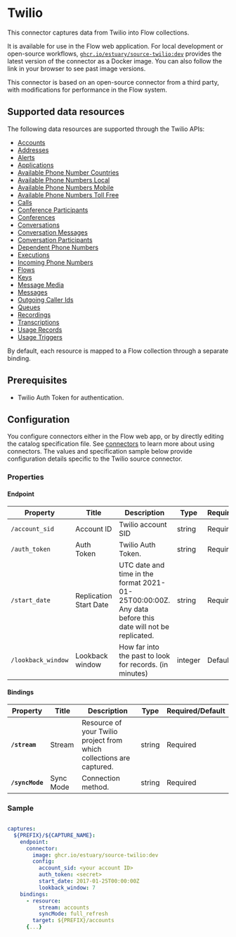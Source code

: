 # Twilio

This connector captures data from Twilio into Flow collections.

It is available for use in the Flow web application. For local development or open-source workflows, [`ghcr.io/estuary/source-twilio:dev`](https://ghcr.io/estuary/source-twilio:dev) provides the latest version of the connector as a Docker image. You can also follow the link in your browser to see past image versions.

This connector is based on an open-source connector from a third party, with modifications for performance in the Flow system.

## Supported data resources

The following data resources are supported through the Twilio APIs:

* [Accounts](https://www.twilio.com/docs/usage/api/account#read-multiple-account-resources)
* [Addresses](https://www.twilio.com/docs/usage/api/address#read-multiple-address-resources)
* [Alerts](https://www.twilio.com/docs/usage/monitor-alert#read-multiple-alert-resources)
* [Applications](https://www.twilio.com/docs/usage/api/applications#read-multiple-application-resources)
* [Available Phone Number Countries](https://www.twilio.com/docs/phone-numbers/api/availablephonenumber-resource#read-a-list-of-countries)
* [Available Phone Numbers Local](https://www.twilio.com/docs/phone-numbers/api/availablephonenumberlocal-resource#read-multiple-availablephonenumberlocal-resources)
* [Available Phone Numbers Mobile](https://www.twilio.com/docs/phone-numbers/api/availablephonenumber-mobile-resource#read-multiple-availablephonenumbermobile-resources)
* [Available Phone Numbers Toll Free](https://www.twilio.com/docs/phone-numbers/api/availablephonenumber-tollfree-resource#read-multiple-availablephonenumbertollfree-resources)
* [Calls](https://www.twilio.com/docs/voice/api/call-resource#create-a-call-resource)
* [Conference Participants](https://www.twilio.com/docs/voice/api/conference-participant-resource#read-multiple-participant-resources)
* [Conferences](https://www.twilio.com/docs/voice/api/conference-resource#read-multiple-conference-resources)
* [Conversations](https://www.twilio.com/docs/conversations/api/conversation-resource#read-multiple-conversation-resources)
* [Conversation Messages](https://www.twilio.com/docs/conversations/api/conversation-message-resource#list-all-conversation-messages)
* [Conversation Participants](https://www.twilio.com/docs/conversations/api/conversation-participant-resource)
* [Dependent Phone Numbers](https://www.twilio.com/docs/usage/api/address?code-sample=code-list-dependent-pns-subresources&code-language=curl&code-sdk-version=json#instance-subresources)
* [Executions](https://www.twilio.com/docs/phone-numbers/api/incomingphonenumber-resource#read-multiple-incomingphonenumber-resources)
* [Incoming Phone Numbers](https://www.twilio.com/docs/phone-numbers/api/incomingphonenumber-resource#read-multiple-incomingphonenumber-resources)
* [Flows](https://www.twilio.com/docs/studio/rest-api/flow#read-a-list-of-flows)
* [Keys](https://www.twilio.com/docs/usage/api/keys#read-a-key-resource)
* [Message Media](https://www.twilio.com/docs/sms/api/media-resource#read-multiple-media-resources)
* [Messages](https://www.twilio.com/docs/sms/api/message-resource#read-multiple-message-resources)
* [Outgoing Caller Ids](https://www.twilio.com/docs/voice/api/outgoing-caller-ids#outgoingcallerids-list-resource)
* [Queues](https://www.twilio.com/docs/voice/api/queue-resource#read-multiple-queue-resources)
* [Recordings](https://www.twilio.com/docs/voice/api/recording#read-multiple-recording-resources)
* [Transcriptions](https://www.twilio.com/docs/voice/api/recording-transcription?code-sample=code-read-list-all-transcriptions&code-language=curl&code-sdk-version=json#read-multiple-transcription-resources)
* [Usage Records](https://www.twilio.com/docs/usage/api/usage-record#read-multiple-usagerecord-resources)
* [Usage Triggers](https://www.twilio.com/docs/usage/api/usage-trigger#read-multiple-usagetrigger-resources)

By default, each resource is mapped to a Flow collection through a separate binding.

## Prerequisites

* Twilio Auth Token for authentication.

## Configuration

You configure connectors either in the Flow web app, or by directly editing the catalog specification file.
See [connectors](../../../concepts/connectors.md#using-connectors) to learn more about using connectors. The values and specification sample below provide configuration details specific to the Twilio source connector.

### Properties

#### Endpoint

| Property | Title | Description | Type | Required/Default |
|---|---|---|---|---|
| `/account_sid` | Account ID | Twilio account SID | string | Required |
| `/auth_token` | Auth Token | Twilio Auth Token. | string | Required |
| `/start_date` | Replication Start Date | UTC date and time in the format 2021-01-25T00:00:00Z. Any data before this date will not be replicated. | string | Required |
| `/lookback_window` | Lookback window | How far into the past to look for records. (in minutes) | integer | Default |

#### Bindings

| Property | Title | Description | Type | Required/Default |
|---|---|---|---|---|
| **`/stream`** | Stream | Resource of your Twilio project from which collections are captured. | string | Required |
| **`/syncMode`** | Sync Mode | Connection method. | string | Required |

### Sample

```yaml

captures:
  ${PREFIX}/${CAPTURE_NAME}:
    endpoint:
      connector:
        image: ghcr.io/estuary/source-twilio:dev
        config:
          account_sid: <your account ID>
          auth_token: <secret>
          start_date: 2017-01-25T00:00:00Z
          lookback_window: 7
    bindings:
      - resource:
          stream: accounts
          syncMode: full_refresh
        target: ${PREFIX}/accounts
      {...}
```